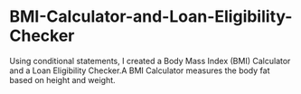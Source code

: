 # BMI-Calculator-and-Loan-Eligibility-Checker
Using conditional statements, I created a Body Mass Index (BMI) Calculator and a Loan Eligibility Checker.A BMI Calculator measures the body fat based on height and weight.

